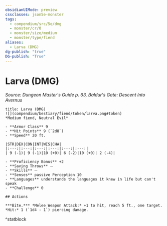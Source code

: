 ```yaml
---
obsidianUIMode: preview
cssclasses: json5e-monster
tags:
  - compendium/src/5e/dmg
  - monster/cr/0
  - monster/size/medium
  - monster/type/fiend
aliases:
  - Larva (DMG)
dg-publish: "true"
DG-publish: "True"
---
```

# Larva (DMG)
*Source: Dungeon Master's Guide p. 63, Baldur's Gate: Descent Into Avernus*  

```ad-statblock
title: Larva (DMG)
![](compendium/bestiary/fiend/token/larva.png#token)
*Medium fiend, Neutral Evil*

- **Armor Class** 9 
- **Hit Points** 9 (`2d8`)
- **Speed** 20 ft.

|STR|DEX|CON|INT|WIS|CHA|
|:---:|:---:|:---:|:---:|:---:|:---:|
| 9 (-1)| 9 (-1)|10 (+0)| 6 (-2)|10 (+0)| 2 (-4)|

- **Proficiency Bonus** +2
- **Saving Throws** ⏤
- **Skills** ⏤
- **Senses** passive Perception 10
- **Languages** understands the languages it knew in life but can't speak
- **Challenge** 0

## Actions

***Bite.*** *Melee Weapon Attack:* +1 to hit, reach 5 ft., one target. *Hit:* 1 (`1d4 - 1`) piercing damage.
```
^statblock